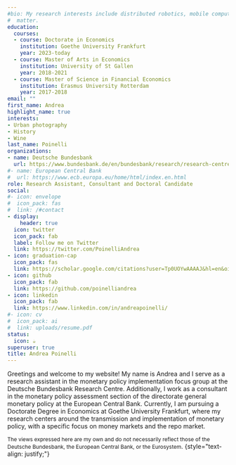 ```yaml
---
#bio: My research interests include distributed robotics, mobile computing and programmable
#  matter.
education:
  courses:
  - course: Doctorate in Economics
    institution: Goethe University Frankfurt
    year: 2023-today
  - course: Master of Arts in Economics
    institution: University of St Gallen
    year: 2018-2021
  - course: Master of Science in Financial Economics
    institution: Erasmus University Rotterdam
    year: 2017-2018
email: ""
first_name: Andrea
highlight_name: true
interests:
- Urban photography
- History
- Wine
last_name: Poinelli
organizations:
- name: Deutsche Bundesbank
  url: https://www.bundesbank.de/en/bundesbank/research/research-centre
#- name: European Central Bank
#  url: https://www.ecb.europa.eu/home/html/index.en.html  
role: Research Assistant, Consultant and Doctoral Candidate
social:
#- icon: envelope
#  icon_pack: fas
#  link: /#contact
- display:
    header: true
  icon: twitter
  icon_pack: fab
  label: Follow me on Twitter
  link: https://twitter.com/PoinelliAndrea
- icon: graduation-cap
  icon_pack: fas
  link: https://scholar.google.com/citations?user=Tp0UOYwAAAAJ&hl=en&oi=ao
- icon: github
  icon_pack: fab
  link: https://github.com/poinelliandrea
- icon: linkedin
  icon_pack: fab
  link: https://www.linkedin.com/in/andreapoinelli/
#- icon: cv
#  icon_pack: ai
#  link: uploads/resume.pdf
status:
  icon: ☕️
superuser: true
title: Andrea Poinelli
---
```


Greetings and welcome to my website! My name is Andrea and I serve as a research assistant in the monetary policy implementation focus group at the Deutsche Bundesbank Research Centre. Additionally, I work as a consultant in the monetary policy assessment section of the directorate general monetary policy at the European Central Bank. Currently, I am pursuing a Doctorate Degree in Economics at Goethe University Frankfurt, where my research centers around the transmission and implementation of monetary policy, with a specific focus on money markets and the repo market.

<span style="font-size: 12px;">The views expressed here are my own and do not necessarily reflect those of the Deutsche Bundesbank, the European Central Bank, or the Eurosystem</span>.
{style="text-align: justify;"}
